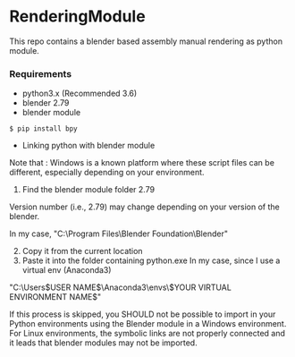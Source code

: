 # RenderingModule
This repo contains a blender based assembly manual rendering as python module.

### Requirements

* python3.x (Recommended 3.6)
* blender 2.79
* blender module
<pre>
<code>$ pip install bpy</code>
</pre>

* Linking python with blender module

Note that : Windows is a known platform where these script files can be different, especially depending on your environment.

1. Find the blender module folder 2.79

Version number (i.e., 2.79) may change depending on your version of the blender.

In my case, "C:\Program Files\Blender Foundation\Blender\"

2. Copy it from the current location
3. Paste it into the folder containing python.exe
In my case, since I use a virtual env (Anaconda3)

"C:\Users\$USER NAME$\Anaconda3\envs\$YOUR VIRTUAL ENVIRONMENT NAME$"

If this process is skipped, you SHOULD not be possible to import in your Python environments using the Blender module in a Windows environment.
For Linux environments, the symbolic links are not properly connected and it leads that blender modules may not be imported.



